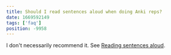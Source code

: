 ```yaml
---
title: Should I read sentences aloud when doing Anki reps?
date: 1669592149
tags: ['faq']
position: -9958
---
```


I don't necessarily recommend it.
See [Reading sentences aloud](how-to-review.html#reading-sentences-aloud).
